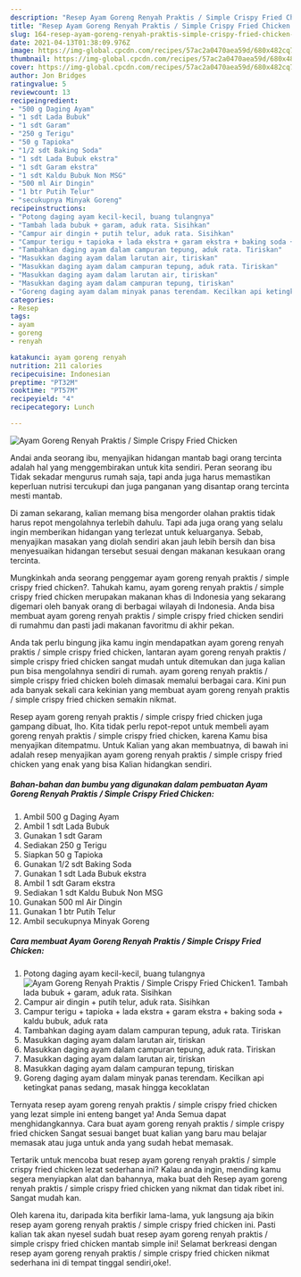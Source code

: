 ```yaml
---
description: "Resep Ayam Goreng Renyah Praktis / Simple Crispy Fried Chicken yang enak Untuk Jualan"
title: "Resep Ayam Goreng Renyah Praktis / Simple Crispy Fried Chicken yang enak Untuk Jualan"
slug: 164-resep-ayam-goreng-renyah-praktis-simple-crispy-fried-chicken-yang-enak-untuk-jualan
date: 2021-04-13T01:38:09.976Z
image: https://img-global.cpcdn.com/recipes/57ac2a0470aea59d/680x482cq70/ayam-goreng-renyah-praktis-simple-crispy-fried-chicken-foto-resep-utama.jpg
thumbnail: https://img-global.cpcdn.com/recipes/57ac2a0470aea59d/680x482cq70/ayam-goreng-renyah-praktis-simple-crispy-fried-chicken-foto-resep-utama.jpg
cover: https://img-global.cpcdn.com/recipes/57ac2a0470aea59d/680x482cq70/ayam-goreng-renyah-praktis-simple-crispy-fried-chicken-foto-resep-utama.jpg
author: Jon Bridges
ratingvalue: 5
reviewcount: 13
recipeingredient:
- "500 g Daging Ayam"
- "1 sdt Lada Bubuk"
- "1 sdt Garam"
- "250 g Terigu"
- "50 g Tapioka"
- "1/2 sdt Baking Soda"
- "1 sdt Lada Bubuk ekstra"
- "1 sdt Garam ekstra"
- "1 sdt Kaldu Bubuk Non MSG"
- "500 ml Air Dingin"
- "1 btr Putih Telur"
- "secukupnya Minyak Goreng"
recipeinstructions:
- "Potong daging ayam kecil-kecil, buang tulangnya"
- "Tambah lada bubuk + garam, aduk rata. Sisihkan"
- "Campur air dingin + putih telur, aduk rata. Sisihkan"
- "Campur terigu + tapioka + lada ekstra + garam ekstra + baking soda + kaldu bubuk, aduk rata"
- "Tambahkan daging ayam dalam campuran tepung, aduk rata. Tiriskan"
- "Masukkan daging ayam dalam larutan air, tiriskan"
- "Masukkan daging ayam dalam campuran tepung, aduk rata. Tiriskan"
- "Masukkan daging ayam dalam larutan air, tiriskan"
- "Masukkan daging ayam dalam campuran tepung, tiriskan"
- "Goreng daging ayam dalam minyak panas terendam. Kecilkan api ketingkat panas sedang, masak hingga kecoklatan"
categories:
- Resep
tags:
- ayam
- goreng
- renyah

katakunci: ayam goreng renyah 
nutrition: 211 calories
recipecuisine: Indonesian
preptime: "PT32M"
cooktime: "PT57M"
recipeyield: "4"
recipecategory: Lunch

---
```



![Ayam Goreng Renyah Praktis / Simple Crispy Fried Chicken](https://img-global.cpcdn.com/recipes/57ac2a0470aea59d/680x482cq70/ayam-goreng-renyah-praktis-simple-crispy-fried-chicken-foto-resep-utama.jpg)

Andai anda seorang ibu, menyajikan hidangan mantab bagi orang tercinta adalah hal yang menggembirakan untuk kita sendiri. Peran seorang ibu Tidak sekadar mengurus rumah saja, tapi anda juga harus memastikan keperluan nutrisi tercukupi dan juga panganan yang disantap orang tercinta mesti mantab.

Di zaman  sekarang, kalian memang bisa mengorder olahan praktis tidak harus repot mengolahnya terlebih dahulu. Tapi ada juga orang yang selalu ingin memberikan hidangan yang terlezat untuk keluarganya. Sebab, menyajikan masakan yang diolah sendiri akan jauh lebih bersih dan bisa menyesuaikan hidangan tersebut sesuai dengan makanan kesukaan orang tercinta. 



Mungkinkah anda seorang penggemar ayam goreng renyah praktis / simple crispy fried chicken?. Tahukah kamu, ayam goreng renyah praktis / simple crispy fried chicken merupakan makanan khas di Indonesia yang sekarang digemari oleh banyak orang di berbagai wilayah di Indonesia. Anda bisa membuat ayam goreng renyah praktis / simple crispy fried chicken sendiri di rumahmu dan pasti jadi makanan favoritmu di akhir pekan.

Anda tak perlu bingung jika kamu ingin mendapatkan ayam goreng renyah praktis / simple crispy fried chicken, lantaran ayam goreng renyah praktis / simple crispy fried chicken sangat mudah untuk ditemukan dan juga kalian pun bisa mengolahnya sendiri di rumah. ayam goreng renyah praktis / simple crispy fried chicken boleh dimasak memalui berbagai cara. Kini pun ada banyak sekali cara kekinian yang membuat ayam goreng renyah praktis / simple crispy fried chicken semakin nikmat.

Resep ayam goreng renyah praktis / simple crispy fried chicken juga gampang dibuat, lho. Kita tidak perlu repot-repot untuk membeli ayam goreng renyah praktis / simple crispy fried chicken, karena Kamu bisa menyajikan ditempatmu. Untuk Kalian yang akan membuatnya, di bawah ini adalah resep menyajikan ayam goreng renyah praktis / simple crispy fried chicken yang enak yang bisa Kalian hidangkan sendiri.

<!--inarticleads1-->

##### Bahan-bahan dan bumbu yang digunakan dalam pembuatan Ayam Goreng Renyah Praktis / Simple Crispy Fried Chicken:

1. Ambil 500 g Daging Ayam
1. Ambil 1 sdt Lada Bubuk
1. Gunakan 1 sdt Garam
1. Sediakan 250 g Terigu
1. Siapkan 50 g Tapioka
1. Gunakan 1/2 sdt Baking Soda
1. Gunakan 1 sdt Lada Bubuk ekstra
1. Ambil 1 sdt Garam ekstra
1. Sediakan 1 sdt Kaldu Bubuk Non MSG
1. Gunakan 500 ml Air Dingin
1. Gunakan 1 btr Putih Telur
1. Ambil secukupnya Minyak Goreng




<!--inarticleads2-->

##### Cara membuat Ayam Goreng Renyah Praktis / Simple Crispy Fried Chicken:

1. Potong daging ayam kecil-kecil, buang tulangnya
<img src="https://img-global.cpcdn.com/steps/1d38b3839cd71e81/160x128cq70/ayam-goreng-renyah-praktis-simple-crispy-fried-chicken-langkah-memasak-1-foto.jpg" alt="Ayam Goreng Renyah Praktis / Simple Crispy Fried Chicken">1. Tambah lada bubuk + garam, aduk rata. Sisihkan
1. Campur air dingin + putih telur, aduk rata. Sisihkan
1. Campur terigu + tapioka + lada ekstra + garam ekstra + baking soda + kaldu bubuk, aduk rata
1. Tambahkan daging ayam dalam campuran tepung, aduk rata. Tiriskan
1. Masukkan daging ayam dalam larutan air, tiriskan
1. Masukkan daging ayam dalam campuran tepung, aduk rata. Tiriskan
1. Masukkan daging ayam dalam larutan air, tiriskan
1. Masukkan daging ayam dalam campuran tepung, tiriskan
1. Goreng daging ayam dalam minyak panas terendam. Kecilkan api ketingkat panas sedang, masak hingga kecoklatan




Ternyata resep ayam goreng renyah praktis / simple crispy fried chicken yang lezat simple ini enteng banget ya! Anda Semua dapat menghidangkannya. Cara buat ayam goreng renyah praktis / simple crispy fried chicken Sangat sesuai banget buat kalian yang baru mau belajar memasak atau juga untuk anda yang sudah hebat memasak.

Tertarik untuk mencoba buat resep ayam goreng renyah praktis / simple crispy fried chicken lezat sederhana ini? Kalau anda ingin, mending kamu segera menyiapkan alat dan bahannya, maka buat deh Resep ayam goreng renyah praktis / simple crispy fried chicken yang nikmat dan tidak ribet ini. Sangat mudah kan. 

Oleh karena itu, daripada kita berfikir lama-lama, yuk langsung aja bikin resep ayam goreng renyah praktis / simple crispy fried chicken ini. Pasti kalian tak akan nyesel sudah buat resep ayam goreng renyah praktis / simple crispy fried chicken mantab simple ini! Selamat berkreasi dengan resep ayam goreng renyah praktis / simple crispy fried chicken nikmat sederhana ini di tempat tinggal sendiri,oke!.

